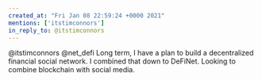```yaml
---
created_at: "Fri Jan 08 22:59:24 +0000 2021"
mentions: ['itstimconnors']
in_reply_to: @itstimconnors
---
```


@itstimconnors @net_defi Long term, I have a plan to build a decentralized financial social network. I combined that down to DeFiNet. Looking to combine blockchain with social media.